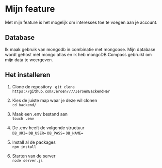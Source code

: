 # Mijn feature
Met mijn feature is het mogelijk om interesses toe te voegen aan je account.

## Database
Ik maak gebruik van mongodb in combinatie met mongoose. Mijn database wordt gehost met mongo atlas en ik heb mongoDB Compass gebruikt om mijn data te weergeven.

## Het installeren
1. Clone de repository
`` 
git clone https://github.com/Jeroen777/JeroenBackendHer
``  
  
2. Kies de juiste map waar je deze wil clonen  
``
cd backend/
``
  
3. Maak een .env bestand aan  
``
touch .env
``

4. De .env heeft de volgende structuur   
  ``DB_URI=`` 
  ``DB_USER=`` 
  ``DB_PASS=`` 
  ``DB_NAME=`` 

  
5. Install al de packages  
``npm install``  
  
6. Starten van de server  
``node server.js``
